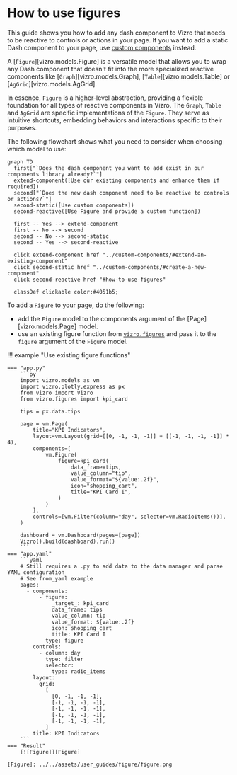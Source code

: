 # How to use figures

This guide shows you how to add any dash component to Vizro that needs to be reactive to controls or actions in your page.
If you want to add a static Dash component to your page, use [custom components](custom-components.md) instead.

A [`Figure`][vizro.models.Figure] is a versatile model that allows you to wrap any Dash component that doesn't fit into the more specialized
reactive components like [`Graph`][vizro.models.Graph], [`Table`][vizro.models.Table] or [`AgGrid`][vizro.models.AgGrid].

In essence, `Figure` is a higher-level abstraction, providing a flexible foundation for all types of reactive components in Vizro.
The `Graph`, `Table` and `AgGrid` are specific implementations of the `Figure`. They serve as intuitive shortcuts,
embedding behaviors and interactions specific to their purposes.

The following flowchart shows what you need to consider when choosing which model to use:

``` mermaid
graph TD
  first["`Does the dash component you want to add exist in our components library already?`"]
  extend-component([Use our existing components and enhance them if required])
  second["`Does the new dash component need to be reactive to controls or actions?`"]
  second-static([Use custom components])
  second-reactive([Use Figure and provide a custom function])

  first -- Yes --> extend-component
  first -- No --> second
  second -- No --> second-static
  second -- Yes --> second-reactive

  click extend-component href "../custom-components/#extend-an-existing-component"
  click second-static href "../custom-components/#create-a-new-component"
  click second-reactive href "#how-to-use-figures"

  classDef clickable color:#4051b5;
```


To add a `Figure` to your page, do the following:

- add the `Figure` model to the components argument of the [Page][vizro.models.Page] model.
- use an existing figure function from [`vizro.figures`](../API-reference/figure-callables.md) and pass it to the `figure` argument of the `Figure` model.

!!! example "Use existing figure functions"

    === "app.py"
        ```py
        import vizro.models as vm
        import vizro.plotly.express as px
        from vizro import Vizro
        from vizro.figures import kpi_card

        tips = px.data.tips

        page = vm.Page(
            title="KPI Indicators",
            layout=vm.Layout(grid=[[0, -1, -1, -1]] + [[-1, -1, -1, -1]] * 4),
            components=[
                vm.Figure(
                    figure=kpi_card(
                        data_frame=tips,
                        value_column="tip",
                        value_format="${value:.2f}",
                        icon="shopping_cart",
                        title="KPI Card I",
                    )
                )
            ],
            controls=[vm.Filter(column="day", selector=vm.RadioItems())],
        )

        dashboard = vm.Dashboard(pages=[page])
        Vizro().build(dashboard).run()
        ```
    === "app.yaml"
        ```yaml
        # Still requires a .py to add data to the data manager and parse YAML configuration
        # See from_yaml example
        pages:
          - components:
              - figure:
                  _target_: kpi_card
                  data_frame: tips
                  value_column: tip
                  value_format: ${value:.2f}
                  icon: shopping_cart
                  title: KPI Card I
                type: figure
            controls:
              - column: day
                type: filter
                selector:
                  type: radio_items
            layout:
              grid:
                [
                  [0, -1, -1, -1],
                  [-1, -1, -1, -1],
                  [-1, -1, -1, -1],
                  [-1, -1, -1, -1],
                  [-1, -1, -1, -1],
                ]
            title: KPI Indicators
        ```
    === "Result"
        [![Figure]][Figure]

    [Figure]: ../../assets/user_guides/figure/figure.png
